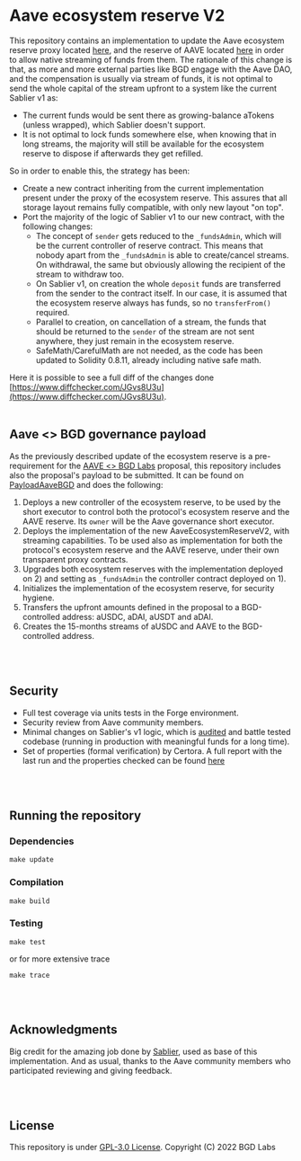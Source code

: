# Aave ecosystem reserve V2

This repository contains an implementation to update the Aave ecosystem reserve proxy located [here](https://etherscan.io/address/0x464c71f6c2f760dda6093dcb91c24c39e5d6e18c), and the reserve of AAVE located [here](https://etherscan.io/address/0x25f2226b597e8f9514b3f68f00f494cf4f286491) in order to allow native streaming of funds from them.
The rationale of this change is that, as more and more external parties like BGD engage with the Aave DAO, and the compensation is usually via stream of funds, it is not optimal to send the whole capital of the stream upfront to a system like the current Sablier v1 as:

- The current funds would be sent there as growing-balance aTokens (unless wrapped), which Sablier doesn't support.
- It is not optimal to lock funds somewhere else, when knowing that in long streams, the majority will still be available for the ecosystem reserve to dispose if afterwards they get refilled.

So in order to enable this, the strategy has been:

- Create a new contract inheriting from the current implementation present under the proxy of the ecosystem reserve. This assures that all storage layout remains fully compatible, with only new layout "on top".
- Port the majority of the logic of Sablier v1 to our new contract, with the following changes:
  - The concept of `sender` gets reduced to the `_fundsAdmin`, which will be the current controller of reserve contract. This means that nobody apart from the `_fundsAdmin` is able to create/cancel streams. On withdrawal, the same but obviously allowing the recipient of the stream to withdraw too.
  - On Sablier v1, on creation the whole `deposit` funds are transferred from the sender to the contract itself. In our case, it is assumed that the ecosystem reserve always has funds, so no `transferFrom()` required.
  - Parallel to creation, on cancellation of a stream, the funds that should be returned to the `sender` of the stream are not sent anywhere, they just remain in the ecosystem reserve.
  - SafeMath/CarefulMath are not needed, as the code has been updated to Solidity 0.8.11, already including native safe math.

Here it is possible to see a full diff of the changes done [https://www.diffchecker.com/JGvs8U3u](https://www.diffchecker.com/JGvs8U3u).
<br>
<br>

## Aave <> BGD governance payload

As the previously described update of the ecosystem reserve is a pre-requirement for the [AAVE <> BGD Labs](https://governance.aave.com/t/aave-bored-ghosts-developing-bgd/7527) proposal, this repository includes also the proposal's payload to be submitted.
It can be found on [PayloadAaveBGD](./src/PayloadAaveBGD.sol) and does the following:
1. Deploys a new controller of the ecosystem reserve, to be used by the short executor to control both the protocol's ecosystem reserve and the AAVE reserve. Its `owner` will be the Aave governance short executor.
2. Deploys the implementation of the new AaveEcosystemReserveV2, with streaming capabilities. To be used also as implementation for both the protocol's ecosystem reserve and the AAVE reserve, under their own transparent proxy contracts.
3. Upgrades both ecosystem reserves with the implementation deployed on 2) and setting as `_fundsAdmin` the controller contract deployed on 1).
4. Initializes the implementation of the ecosystem reserve, for security hygiene.
5. Transfers the upfront amounts defined in the proposal to a BGD-controlled address: aUSDC, aDAI, aUSDT and aDAI.
6. Creates the 15-months streams of aUSDC and AAVE to the BGD-controlled address.

<br>
<br>

## Security

- Full test coverage via units tests in the Forge environment.
- Security review from Aave community members.
- Minimal changes on Sablier's v1 logic, which is [audited](https://medium.com/sablier/sablier-v1-is-live-5a5350db16ae) and battle tested codebase (running in production with meaningful funds for a long time).
- Set of properties (formal verification) by Certora. A full report with the last run and the properties checked can be found [here](./certora/README.md)

<br>
<br>

## Running the repository

### Dependencies

```
make update
```

### Compilation

```
make build
```

### Testing

```
make test
```

or for more extensive trace

```
make trace
```

<br>
<br>

## Acknowledgments

Big credit for the amazing job done by [Sablier](https://sablier.finance/), used as base of this implementation.
And as usual, thanks to the Aave community members who participated reviewing and giving feedback.

<br>
<br>

## License

This repository is under [GPL-3.0 License](./LICENSE).
Copyright (C) 2022 BGD Labs
